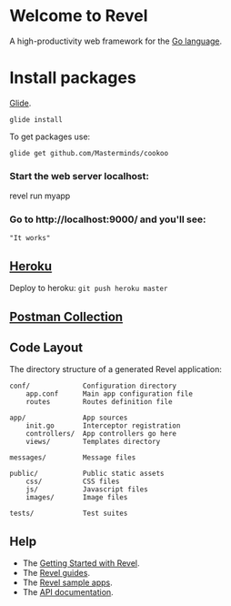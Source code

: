 
# Welcome to Revel

A high-productivity web framework for the [Go language](http://www.golang.org/).

# Install packages

[Glide](https://github.com/Masterminds/glide).

    glide install

To get packages use:

    glide get github.com/Masterminds/cookoo

### Start the web server localhost:

   revel run myapp

### Go to http://localhost:9000/ and you'll see:

    "It works"

## [Heroku](https://revelapi.herokuapp.com/) 

Deploy to heroku: `git push heroku master`

## [Postman Collection](public/Comments.postman_collection.json)    

## Code Layout

The directory structure of a generated Revel application:

    conf/             Configuration directory
        app.conf      Main app configuration file
        routes        Routes definition file

    app/              App sources
        init.go       Interceptor registration
        controllers/  App controllers go here
        views/        Templates directory

    messages/         Message files

    public/           Public static assets
        css/          CSS files
        js/           Javascript files
        images/       Image files

    tests/            Test suites


## Help

* The [Getting Started with Revel](http://revel.github.io/tutorial/gettingstarted.html).
* The [Revel guides](http://revel.github.io/manual/index.html).
* The [Revel sample apps](http://revel.github.io/examples/index.html).
* The [API documentation](https://godoc.org/github.com/revel/revel).

